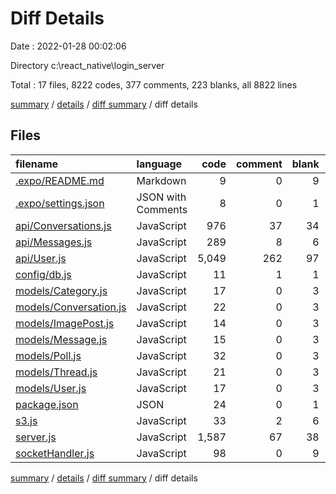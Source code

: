 # Diff Details

Date : 2022-01-28 00:02:06

Directory c:\react_native\login_server

Total : 17 files,  8222 codes, 377 comments, 223 blanks, all 8822 lines

[summary](results.md) / [details](details.md) / [diff summary](diff.md) / diff details

## Files
| filename | language | code | comment | blank | total |
| :--- | :--- | ---: | ---: | ---: | ---: |
| [.expo/README.md](/.expo/README.md) | Markdown | 9 | 0 | 9 | 18 |
| [.expo/settings.json](/.expo/settings.json) | JSON with Comments | 8 | 0 | 1 | 9 |
| [api/Conversations.js](/api/Conversations.js) | JavaScript | 976 | 37 | 34 | 1,047 |
| [api/Messages.js](/api/Messages.js) | JavaScript | 289 | 8 | 6 | 303 |
| [api/User.js](/api/User.js) | JavaScript | 5,049 | 262 | 97 | 5,408 |
| [config/db.js](/config/db.js) | JavaScript | 11 | 1 | 1 | 13 |
| [models/Category.js](/models/Category.js) | JavaScript | 17 | 0 | 3 | 20 |
| [models/Conversation.js](/models/Conversation.js) | JavaScript | 22 | 0 | 3 | 25 |
| [models/ImagePost.js](/models/ImagePost.js) | JavaScript | 14 | 0 | 3 | 17 |
| [models/Message.js](/models/Message.js) | JavaScript | 15 | 0 | 3 | 18 |
| [models/Poll.js](/models/Poll.js) | JavaScript | 32 | 0 | 3 | 35 |
| [models/Thread.js](/models/Thread.js) | JavaScript | 21 | 0 | 3 | 24 |
| [models/User.js](/models/User.js) | JavaScript | 17 | 0 | 3 | 20 |
| [package.json](/package.json) | JSON | 24 | 0 | 1 | 25 |
| [s3.js](/s3.js) | JavaScript | 33 | 2 | 6 | 41 |
| [server.js](/server.js) | JavaScript | 1,587 | 67 | 38 | 1,692 |
| [socketHandler.js](/socketHandler.js) | JavaScript | 98 | 0 | 9 | 107 |

[summary](results.md) / [details](details.md) / [diff summary](diff.md) / diff details